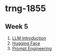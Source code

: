 # trng-1855

## Week 5

1. [LLM Introduction](./week-5/day1.ipynb)
2. [Hugging Face](./week-5/day1.ipynb)
3. [Prompt Engineering](./week-5/day2.ipynb)